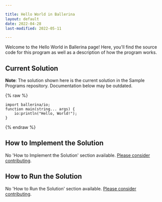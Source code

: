 ```yaml
---

title: Hello World in Ballerina
layout: default
date: 2022-04-28
last-modified: 2022-05-11

---
```


Welcome to the Hello World in Ballerina page! Here, you'll find the source code for this program as well as a description of how the program works.

## Current Solution

**Note**: The solution shown here is the current solution in the Sample Programs repository. Documentation below may be outdated.

{% raw %}

```ballerina
import ballerina/io;
function main(string... args) {
    io:println("Hello, World!");
}
```

{% endraw %}

## How to Implement the Solution

No 'How to Implement the Solution' section available. [Please consider contributing](https://github.com/TheRenegadeCoder/sample-programs-website).

## How to Run the Solution

No 'How to Run the Solution' section available. [Please consider contributing](https://github.com/TheRenegadeCoder/sample-programs-website).